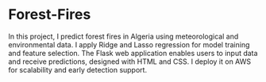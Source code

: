 # Forest-Fires
 In this project, I predict forest fires in Algeria using meteorological and environmental data. I apply Ridge and Lasso regression for model training and feature selection. The Flask web application enables users to input data and receive predictions, designed with HTML and CSS. I deploy it on AWS for scalability and early detection support.
